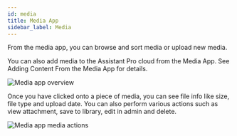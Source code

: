 ```yaml
---
id: media
title: Media App
sidebar_label: Media
---
```


From the media app, you can browse and sort media or upload new media.  

You can also add media to the Assistant Pro cloud from the Media App.  See Adding Content From the Media App for details.

![Media app overview](/img/assistant/apps--apps-media--1.jpg)

Once you have clicked onto a piece of media, you can see file info like size, file type and upload date.  You can also perform various actions such as view attachment, save to library, edit in admin and delete.

![Media app media actions](/img/assistant/apps--apps-media--2.jpg)
